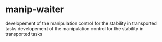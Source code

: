 # manip-waiter
developement of the manipulation control for the stability in transported tasks
developement of the manipulation control for the stability in transported tasks
